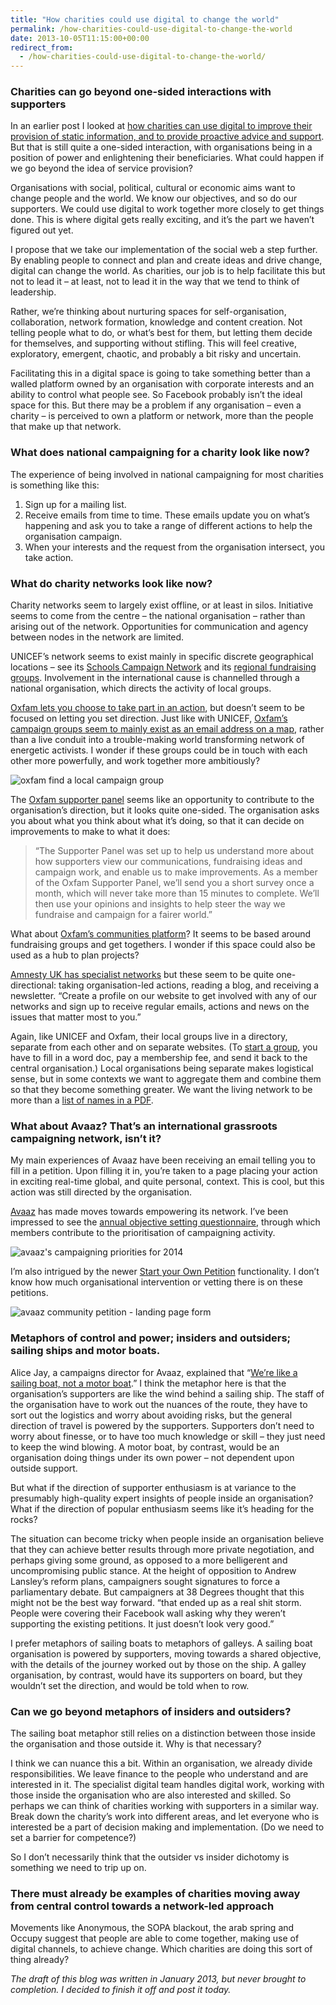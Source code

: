 ```yaml
---
title: "How charities could use digital to change the world"
permalink: /how-charities-could-use-digital-to-change-the-world
date: 2013-10-05T11:15:00+00:00
redirect_from:
  - /how-charities-could-use-digital-to-change-the-world/
---
```


### Charities can go beyond one-sided interactions with supporters

In an earlier post I looked at [how charities can use digital to improve their provision of static information, and to provide proactive advice and support](http://www.martinlugton.com/towards-digital-service-provision-by-charities/). But that is still quite a one-sided interaction, with organisations being in a position of power and enlightening their beneficiaries. What could happen if we go beyond the idea of service provision?

Organisations with social, political, cultural or economic aims want to change people and the world. We know our objectives, and so do our supporters. We could use digital to work together more closely to get things done. This is where digital gets really exciting, and it’s the part we haven’t figured out yet.

I propose that we take our implementation of the social web a step further. By enabling people to connect and plan and create ideas and drive change, digital can change the world. As charities, our job is to help facilitate this but not to lead it – at least, not to lead it in the way that we tend to think of leadership.

Rather, we’re thinking about nurturing spaces for self-organisation, collaboration, network formation, knowledge and content creation. Not telling people what to do, or what’s best for them, but letting them decide for themselves, and supporting without stifling. This will feel creative, exploratory, emergent, chaotic, and probably a bit risky and uncertain.

Facilitating this in a digital space is going to take something better than a walled platform owned by an organisation with corporate interests and an ability to control what people see. So Facebook probably isn’t the ideal space for this. But there may be a problem if any organisation – even a charity – is perceived to own a platform or network, more than the people that make up that network.

### What does national campaigning for a charity look like now?

The experience of being involved in national campaigning for most charities is something like this:

1. Sign up for a mailing list.
2. Receive emails from time to time. These emails update you on what’s happening and ask you to take a range of different actions to help the organisation campaign.
3. When your interests and the request from the organisation intersect, you take action.

### What do charity networks look like now?

Charity networks seem to largely exist offline, or at least in silos. Initiative seems to come from the centre – the national organisation – rather than arising out of the network. Opportunities for communication and agency between nodes in the network are limited.

UNICEF’s network seems to exist mainly in specific discrete geographical locations – see its [Schools Campaign Network](http://www.unicef.org.uk/UNICEFs-Work/What-we-do/Our-campaigns/Schools-Campaign-Network/) and its [regional fundraising groups](http://www.unicef.org.uk/Fundraise/groups-schools-organisations/regional-fundraising-groups/). Involvement in the international cause is channelled through a national organisation, which directs the activity of local groups.

[Oxfam lets you choose to take part in an action](https://www.oxfam.org.uk/get-involved/campaign-with-us/find-an-action), but doesn’t seem to be focused on letting you set direction. Just like with UNICEF, [Oxfam’s campaign groups seem to mainly exist as an email address on a map](https://www.oxfam.org.uk/get-involved/campaign-with-us/how-to-campaign/find-a-local-campaign-group), rather than a live conduit into a trouble-making world transforming network of energetic activists. I wonder if these groups could be in touch with each other more powerfully, and work together more ambitiously?

![oxfam find a local campaign group](How%20charities%20could%20use%20digital%20to%20change%20the%20world%20%E2%80%93%20Martin%20Lugton_files/oxfam-find-a-local-campaign-group.png)

The [Oxfam supporter panel](https://www.oxfam.org.uk/get-involved/volunteer-with-us/on-our-supporter-panel) seems like an opportunity to contribute to the organisation’s direction, but it looks quite one-sided. The organisation asks you about what you think about what it’s doing, so that it can decide on improvements to make to what it does:

> “The Supporter Panel was set up to help us understand more about how supporters view our communications, fundraising ideas and campaign work, and enable us to make improvements. As a member of the Oxfam Supporter Panel, we’ll send you a short survey once a month, which will never take more than 15 minutes to complete. We’ll then use your opinions and insights to help steer the way we fundraise and campaign for a fairer world.”

What about [Oxfam’s communities platform](http://community.oxfam.org.uk/)? It seems to be based around fundraising groups and get togethers. I wonder if this space could also be used as a hub to plan projects?

[Amnesty UK has specialist networks](http://www.amnesty.org.uk/groups#/networks) but these seem to be quite one-directional: taking organisation-led actions, reading a blog, and receiving a newsletter. “Create a profile on our website to get involved with any of our networks and sign up to receive regular emails, actions and news on the issues that matter most to you.”

Again, like UNICEF and Oxfam, their local groups live in a directory, separate from each other and on separate websites. (To [start a group](http://www.amnesty.org.uk/start-amnesty-youth-group#.U2UOGvldWi8), you have to fill in a word doc, pay a membership fee, and send it back to the central organisation.) Local organisations being separate makes logistical sense, but in some contexts we want to aggregate them and combine them so that they become something greater. We want the living network to be more than a [list of names in a PDF](http://www.amnesty.org.uk/sites/default/files/groups_list_feb_14x.pdf).

### What about Avaaz? That’s an international grassroots campaigning network, isn’t it?

My main experiences of Avaaz have been receiving an email telling you to fill in a petition. Upon filling it in, you’re taken to a page placing your action in exciting real-time global, and quite personal, context. This is cool, but this action was still directed by the organisation.

[Avaaz](http://www.avaaz.org/) has made moves towards empowering its network. I’ve been impressed to see the [annual objective setting questionnaire](https://secure.avaaz.org/en/poll_results_2014/?slideshow), through which members contribute to the prioritisation of campaigning activity.

![avaaz's campaigning priorities for 2014](How%20charities%20could%20use%20digital%20to%20change%20the%20world%20%E2%80%93%20Martin%20Lugton_files/avaaz-priorities-2014.png)

I’m also intrigued by the newer [Start your Own Petition](https://secure.avaaz.org/en/petition/start_a_petition/) functionality. I don’t know how much organisational intervention or vetting there is on these petitions.

![avaaz community petition - landing page form](How%20charities%20could%20use%20digital%20to%20change%20the%20world%20%E2%80%93%20Martin%20Lugton_files/avaaz-community-petitions.png)

### Metaphors of control and power; insiders and outsiders; sailing ships and motor boats.

Alice Jay, a campaigns director for Avaaz, explained that “[We’re like a sailing boat, not a motor boat](http://www.guardian.co.uk/world/2013/jan/15/avaaz-online-campaigning-reinvent-politics).” I think the metaphor here is that the organisation’s supporters are like the wind behind a sailing ship. The staff of the organisation have to work out the nuances of the route, they have to sort out the logistics and worry about avoiding risks, but the general direction of travel is powered by the supporters. Supporters don’t need to worry about finesse, or to have too much knowledge or skill – they just need to keep the wind blowing. A motor boat, by contrast, would be an organisation doing things under its own power – not dependent upon outside support.

But what if the direction of supporter enthusiasm is at variance to the presumably high-quality expert insights of people inside an organisation? What if the direction of popular enthusiasm seems like it’s heading for the rocks?

The situation can become tricky when people inside an organisation believe that they can achieve better results through more private negotiation, and perhaps giving some ground, as opposed to a more belligerent and uncompromising public stance. At the height of opposition to Andrew Lansley’s reform plans, campaigners sought signatures to force a parliamentary debate. But campaigners at 38 Degrees thought that this might not be the best way forward. “that ended up as a real shit storm. People were covering their Facebook wall asking why they weren’t supporting the existing petitions. It just doesn’t look very good.”

I prefer metaphors of sailing boats to metaphors of galleys. A sailing boat organisation is powered by supporters, moving towards a shared objective, with the details of the journey worked out by those on the ship. A galley organisation, by contrast, would have its supporters on board, but they wouldn’t set the direction, and would be told when to row.

### Can we go beyond metaphors of insiders and outsiders?

The sailing boat metaphor still relies on a distinction between those inside the organisation and those outside it. Why is that necessary?

I think we can nuance this a bit. Within an organisation, we already divide responsibilities. We leave finance to the people who understand and are interested in it. The specialist digital team handles digital work, working with those inside the organisation who are also interested and skilled. So perhaps we can think of charities working with supporters in a similar way. Break down the charity’s work into different areas, and let everyone who is interested be a part of decision making and implementation. (Do we need to set a barrier for competence?)

So I don’t necessarily think that the outsider vs insider dichotomy is something we need to trip up on.

### There must already be examples of charities moving away from central control towards a network-led approach

Movements like Anonymous, the SOPA blackout, the arab spring and Occupy suggest that people are able to come together, making use of digital channels, to achieve change. Which charities are doing this sort of thing already?

*The draft of this blog was written in January 2013, but never brought to completion. I decided to finish it off and post it today.*
